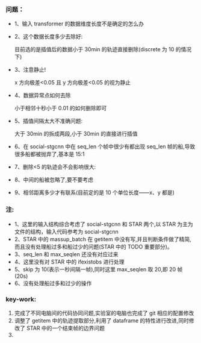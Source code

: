 ### 问题：

- 1、输入 transformer 的数据维度长度不是确定的怎么办
- 2、这个数据长度多少去除好:

  目前选的是插值后的数据小于 30min 的轨迹直接删除(discrete 为 10 的情况下)

- 3、注意静止!

  x 方向极差<0.05 且 y 方向极差<0.05 的视为静止

- 4、数据异常点如何去除

  小于相邻十秒小于 0.01 的如何删除即可

- 5、插值间隔太大不准确问题:

  大于 30min 的拆成两段,小于 30min 的直接进行插值

- 6、在 social-stgcnn 中在 seq_len 个帧中很少有都出现 seq_len 帧的船,导致很多船都被抛弃了,基本是 15:1
- 7、删除<5 的轨迹会不会影响很大:
- 8、中间的船被忽略了,要不要考虑
- 9、相邻距离多少才有联系(目前定的是 10 个单位长度——x、y 都是)

### 注:

- 1、这里的输入结构综合考虑了 social-stgcnn 和 STAR 两个,以 STAR 为主为文件的结构，输入代码参考为 social-stgcnn
- 2、STAR 中的 massup_batch 在 getitem 中没有写,并且判断条件做了精简,而且没有处理船过多和船过少的问题(STAR 中的 TODO 重要部分)。
- 3、seq_len 和 max_seqlen 还没有对应过来
- 4、这里没有对 STAR 中的 ifexistobs 进行处理
- 5、skip 为 10(表示一秒间隔一帧),同时这里 max_seqlen 取 20,即 20 帧(20s)
- 6、没有处理船过多和过少的操作

### key-work:

1. 完成了不同电脑间的代码协同问题,实验室的电脑也完成了 git 相应的配置修改
2. 调整了 getitem 中的轨迹提取部分,利用了 dataframe 的特性进行改进,同时修改了 STAR 中的一个结束帧的边界问题
3.

